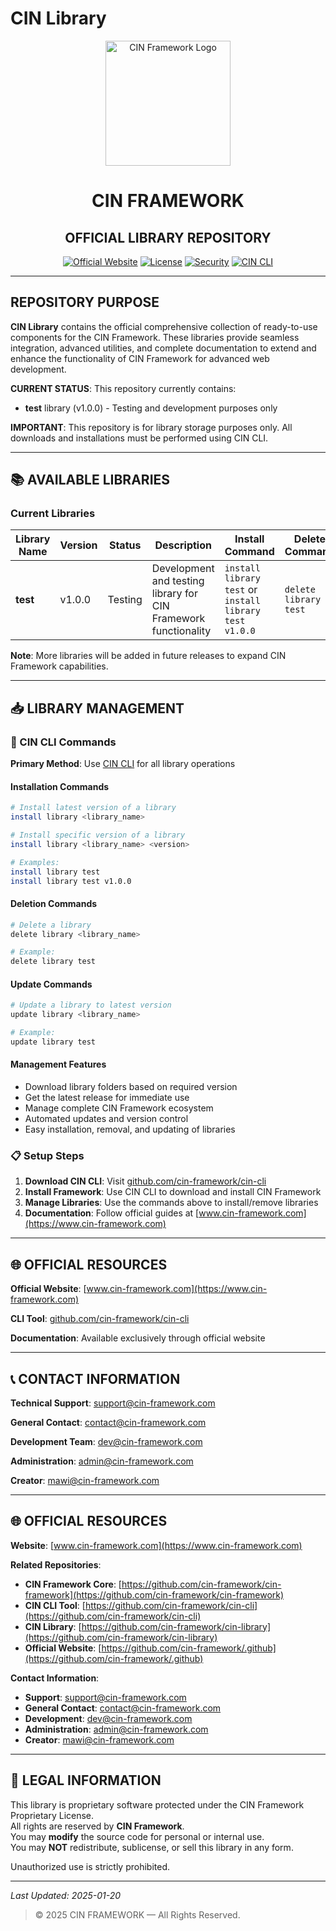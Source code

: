 # **CIN Library**

<div align="center">
  <img src="https://cin-framework.github.io/.github/assets/img/CIN.svg" alt="CIN Framework Logo" width="200" height="200">
</div>

<h1 align="center">CIN FRAMEWORK</h1>
<h2 align="center">OFFICIAL LIBRARY REPOSITORY</h2>

<div align="center">

[![Official Website](https://img.shields.io/badge/Official_Website-www.cin--framework.com-dc2626?style=for-the-badge)](https://www.cin-framework.com)
[![License](https://img.shields.io/badge/License-Proprietary-red?style=for-the-badge)](LICENSE)
[![Security](https://img.shields.io/badge/Security-View_Policy-orange?style=for-the-badge)](SECURITY.md)
[![CIN CLI](https://img.shields.io/badge/CIN_CLI-Download-blue?style=for-the-badge)](https://github.com/cin-framework/cin-cli)

</div>

---

## REPOSITORY PURPOSE

**CIN Library** contains the official comprehensive collection of ready-to-use components for the CIN Framework. These libraries provide seamless integration, advanced utilities, and complete documentation to extend and enhance the functionality of CIN Framework for advanced web development.

**CURRENT STATUS**: This repository currently contains:
- **test** library (v1.0.0) - Testing and development purposes only

**IMPORTANT**: This repository is for library storage purposes only. All downloads and installations must be performed using CIN CLI.

---

## 📚 AVAILABLE LIBRARIES

### Current Libraries

| Library Name | Version | Status | Description | Install Command | Delete Command | Update Command |
|--------------|---------|--------|-------------|-----------------|----------------|----------------|
| **test** | v1.0.0 | Testing | Development and testing library for CIN Framework functionality | `install library test` or `install library test v1.0.0` | `delete library test` | `update library test` |

**Note**: More libraries will be added in future releases to expand CIN Framework capabilities.

---

## 📥 LIBRARY MANAGEMENT

### 🔧 CIN CLI Commands

**Primary Method**: Use [CIN CLI](https://github.com/cin-framework/cin-cli) for all library operations

#### Installation Commands
```bash
# Install latest version of a library
install library <library_name>

# Install specific version of a library
install library <library_name> <version>

# Examples:
install library test
install library test v1.0.0
```

#### Deletion Commands
```bash
# Delete a library
delete library <library_name>

# Example:
delete library test
```

#### Update Commands
```bash
# Update a library to latest version
update library <library_name>

# Example:
update library test
```

#### Management Features
- Download library folders based on required version
- Get the latest release for immediate use
- Manage complete CIN Framework ecosystem
- Automated updates and version control
- Easy installation, removal, and updating of libraries

### 📋 Setup Steps

1. **Download CIN CLI**: Visit [github.com/cin-framework/cin-cli](https://github.com/cin-framework/cin-cli)
2. **Install Framework**: Use CIN CLI to download and install CIN Framework
3. **Manage Libraries**: Use the commands above to install/remove libraries
4. **Documentation**: Follow official guides at [www.cin-framework.com](https://www.cin-framework.com)

---

## 🌐 OFFICIAL RESOURCES

**Official Website**: [www.cin-framework.com](https://www.cin-framework.com)

**CLI Tool**: [github.com/cin-framework/cin-cli](https://github.com/cin-framework/cin-cli)

**Documentation**: Available exclusively through official website

---

## 📞 CONTACT INFORMATION

**Technical Support**: support@cin-framework.com

**General Contact**: contact@cin-framework.com

**Development Team**: dev@cin-framework.com

**Administration**: admin@cin-framework.com

**Creator**: mawi@cin-framework.com

---

## 🌐 OFFICIAL RESOURCES

**Website**: [www.cin-framework.com](https://www.cin-framework.com)

**Related Repositories**:
- **CIN Framework Core**: [https://github.com/cin-framework/cin-framework](https://github.com/cin-framework/cin-framework)
- **CIN CLI Tool**: [https://github.com/cin-framework/cin-cli](https://github.com/cin-framework/cin-cli)
- **CIN Library**: [https://github.com/cin-framework/cin-library](https://github.com/cin-framework/cin-library)
- **Official Website**: [https://github.com/cin-framework/.github](https://github.com/cin-framework/.github)

**Contact Information**:
- **Support**: support@cin-framework.com
- **General Contact**: contact@cin-framework.com
- **Development**: dev@cin-framework.com
- **Administration**: admin@cin-framework.com
- **Creator**: mawi@cin-framework.com

---

## 📜 LEGAL INFORMATION

This library is proprietary software protected under the CIN Framework Proprietary License.  
All rights are reserved by **CIN Framework**.  
You may **modify** the source code for personal or internal use.  
You may **NOT** redistribute, sublicense, or sell this library in any form.

Unauthorized use is strictly prohibited.

---

*Last Updated: 2025-01-20*

> © 2025 CIN FRAMEWORK — All Rights Reserved.